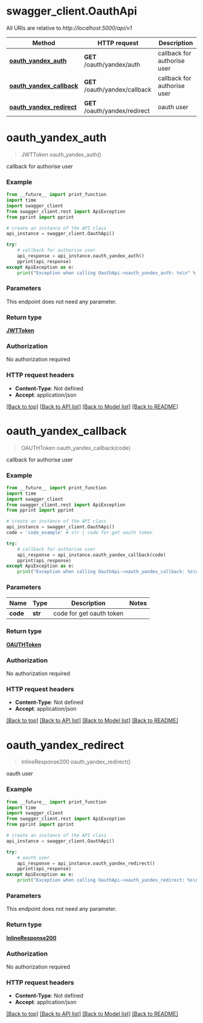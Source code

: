 # swagger_client.OauthApi

All URIs are relative to *http://localhost:5000/api/v1*

Method | HTTP request | Description
------------- | ------------- | -------------
[**oauth_yandex_auth**](OauthApi.md#oauth_yandex_auth) | **GET** /oauth/yandex/auth | callback for authorise user
[**oauth_yandex_callback**](OauthApi.md#oauth_yandex_callback) | **GET** /oauth/yandex/callback | callback for authorise user
[**oauth_yandex_redirect**](OauthApi.md#oauth_yandex_redirect) | **GET** /oauth/yandex/redirect | oauth user

# **oauth_yandex_auth**
> JWTToken oauth_yandex_auth()

callback for authorise user

### Example
```python
from __future__ import print_function
import time
import swagger_client
from swagger_client.rest import ApiException
from pprint import pprint

# create an instance of the API class
api_instance = swagger_client.OauthApi()

try:
    # callback for authorise user
    api_response = api_instance.oauth_yandex_auth()
    pprint(api_response)
except ApiException as e:
    print("Exception when calling OauthApi->oauth_yandex_auth: %s\n" % e)
```

### Parameters
This endpoint does not need any parameter.

### Return type

[**JWTToken**](JWTToken.md)

### Authorization

No authorization required

### HTTP request headers

 - **Content-Type**: Not defined
 - **Accept**: application/json

[[Back to top]](#) [[Back to API list]](../README.md#documentation-for-api-endpoints) [[Back to Model list]](../README.md#documentation-for-models) [[Back to README]](../README.md)

# **oauth_yandex_callback**
> OAUTHToken oauth_yandex_callback(code)

callback for authorise user

### Example
```python
from __future__ import print_function
import time
import swagger_client
from swagger_client.rest import ApiException
from pprint import pprint

# create an instance of the API class
api_instance = swagger_client.OauthApi()
code = 'code_example' # str | code for get oauth token

try:
    # callback for authorise user
    api_response = api_instance.oauth_yandex_callback(code)
    pprint(api_response)
except ApiException as e:
    print("Exception when calling OauthApi->oauth_yandex_callback: %s\n" % e)
```

### Parameters

Name | Type | Description  | Notes
------------- | ------------- | ------------- | -------------
 **code** | **str**| code for get oauth token | 

### Return type

[**OAUTHToken**](OAUTHToken.md)

### Authorization

No authorization required

### HTTP request headers

 - **Content-Type**: Not defined
 - **Accept**: application/json

[[Back to top]](#) [[Back to API list]](../README.md#documentation-for-api-endpoints) [[Back to Model list]](../README.md#documentation-for-models) [[Back to README]](../README.md)

# **oauth_yandex_redirect**
> InlineResponse200 oauth_yandex_redirect()

oauth user

### Example
```python
from __future__ import print_function
import time
import swagger_client
from swagger_client.rest import ApiException
from pprint import pprint

# create an instance of the API class
api_instance = swagger_client.OauthApi()

try:
    # oauth user
    api_response = api_instance.oauth_yandex_redirect()
    pprint(api_response)
except ApiException as e:
    print("Exception when calling OauthApi->oauth_yandex_redirect: %s\n" % e)
```

### Parameters
This endpoint does not need any parameter.

### Return type

[**InlineResponse200**](InlineResponse200.md)

### Authorization

No authorization required

### HTTP request headers

 - **Content-Type**: Not defined
 - **Accept**: application/json

[[Back to top]](#) [[Back to API list]](../README.md#documentation-for-api-endpoints) [[Back to Model list]](../README.md#documentation-for-models) [[Back to README]](../README.md)

